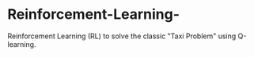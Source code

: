 # Reinforcement-Learning-
Reinforcement Learning (RL) to solve the classic "Taxi Problem" using Q-learning.

